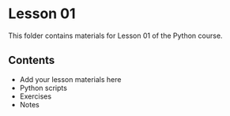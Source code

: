 # Lesson 01

This folder contains materials for Lesson 01 of the Python course.

## Contents
- Add your lesson materials here
- Python scripts
- Exercises
- Notes

